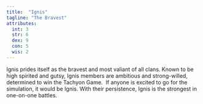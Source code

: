 ```yaml
---
title:  "Ignis"
tagline: "The Bravest"
attributes:
  int: 3
  str: 6
  dex: 9
  con: 5
  wis: 2
---
```


Ignis prides itself as the bravest and most valiant of all clans. Known to be high spirited and gutsy, Ignis members are ambitious and strong-willed, determined to win the Tachyon Game.  If anyone is excited to go for the simulation, it would be Ignis. With their persistence, Ignis is the strongest in one-on-one battles.
